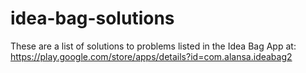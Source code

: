 # idea-bag-solutions
These are a list of solutions to problems listed in the Idea Bag App at: https://play.google.com/store/apps/details?id=com.alansa.ideabag2
